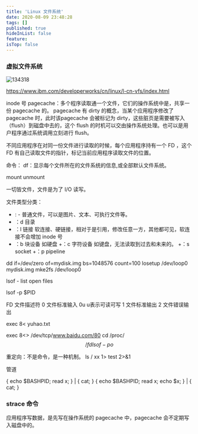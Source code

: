 ```yaml
---
title: 'Linux 文件系统'
date: 2020-08-09 23:48:28
tags: []
published: true
hideInList: false
feature: 
isTop: false
---
```

### 虚拟文件系统



![134318](https://image.yuhaowin.com/2020/08/27/134318.jpg)





https://www.ibm.com/developerworks/cn/linux/l-cn-vfs/index.html



inode 号
pagecache：多个程序读取通一个文件，它们的操作系统中是，共享一份 pagecache 的。
pagecache 有 dirty 的概念，当某个应用程序修改了 pagecache 时，此时该pagecache 会被标记为 dirty，这些脏页是需要被写入（flush）到磁盘中去的，这个 flush 的时机可以交由操作系统处理。也可以是用户程序通过系统调用立刻进行 flush。

不同应用程序在对同一份文件进行读取的时候，每个应用程序持有一个 FD ，这个 FD 有自己读取文件的指针，标记当前应用程序读取文件的位置。

命令： df：显示每个文件所在的文件系统的信息,或全部默认文件系统。

mount unmount

一切皆文件，文件是为了 I/O 读写。

文件类型分类：
+ : - 普通文件，可以是图片、文本、可执行文件等。
+ ：d 目录
+ ：l 链接 软连接、硬链接，相对于是引用，修改任意一方，其他都可见，软连接不会增加 inode 号
+ ：b 块设备 如硬盘
+：c 字符设备 如键盘，无法读取到过去和未来的。
+：s socket
+：p pipeline


dd if=/dev/zero of=mydisk.img bs=1048576 count=100
losetup /dev/loop0 mydisk.img
mke2fs /dev/loop0


lsof - list open files

lsof -p $PID

FD 文件描述符
0 文件标准输入 0u u表示可读可写
1 文件标准输出
2 文件错误输出

exec 8<  yuhao.txt


exec 8<> /dev/tcp/www.baidu.com/80
cd /proc/$$/fd
lsof -po $$


重定向：不是命令，是一种机制。
ls /  xx 1> test 2>&1

管道

{ echo $BASHPID; read x; } | { cat; }
{ echo $BASHPID; read x; echo $x; } | { cat; }

### strace 命令

应用程序写数据，是先写在操作系统的 pagecache 中，pagecache 会不定期写入磁盘中的。